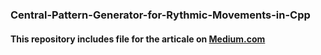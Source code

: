 ### Central-Pattern-Generator-for-Rythmic-Movements-in-Cpp

#### This repository includes file for the articale on [Medium.com](https://medium.com/@markus-x-buchholz/central-pattern-generator-for-rythmic-movements-in-c-43aa0d95c7d1)
